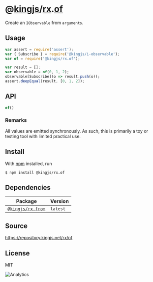 # @[kingjs][@kingjs]/[rx][ns0].[of][ns1]
Create an `IObservable` from `arguments`.
## Usage
```js
var assert = require('assert');
var { Subscribe } = require('@kingjs/i-observable');
var of = require('@kingjs/rx.of');

var result = [];
var observable = of(0, 1, 2);
observable[Subscribe](o => result.push(o));
assert.deepEqual(result, [0, 1, 2]);
```

## API
```ts
of()
```


### Remarks
All values are emitted synchronously. As such, this is primarily a toy or testing tool with limited practical use.

## Install
With [npm](https://npmjs.org/) installed, run
```
$ npm install @kingjs/rx.of
```
## Dependencies
|Package|Version|
|---|---|
|[`@kingjs/rx.from`](https://www.npmjs.com/package/@kingjs/rx.from)|`latest`|
## Source
https://repository.kingjs.net/rx/of
## License
MIT

![Analytics](https://analytics.kingjs.net/rx/of)

[@kingjs]: https://www.npmjs.com/package/kingjs
[ns0]: https://www.npmjs.com/package/@kingjs/rx
[ns1]: https://www.npmjs.com/package/@kingjs/rx.of
